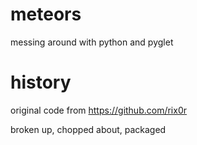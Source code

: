 meteors
=======

messing around with python and pyglet

history
=======

original code from https://github.com/rix0r

broken up, chopped about, packaged

